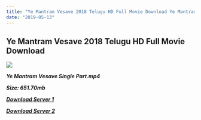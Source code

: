 ```yaml
---
title: "Ye Mantram Vesave 2018 Telugu HD Full Movie Download Ye Mantram Vesave Telugu HD Movie Download"
date: "2019-05-13"
---
```


## Ye Mantram Vesave 2018 Telugu HD Full Movie Download 

![](https://images.moviebuff.com/9bee5ee5-ac11-4b74-a5d5-7ba33ca20042?w=1000)

**_Ye Mantram Vesave Single Part.mp4_**

**_Size: 651.70mb_**

**_[Download Server 1](https://openload.co/f/KMpeXCUnzJc)_**

**_[Download Server 2](https://openload.co/f/KMpeXCUnzJc)_**
